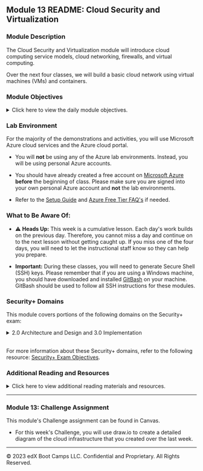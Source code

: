 ## Module 13 README: Cloud Security and Virtualization

### Module Description

The Cloud Security and Virtualization module will introduce cloud computing service models, cloud networking, firewalls, and virtual computing.

Over the next four classes, we will build a basic cloud network using virtual machines (VMs) and containers.

### Module Objectives

<details>
    <summary>Click here to view the daily module objectives.</summary>

  <br>

- **Day 1:** Introduction To Cloud Computing

    - Distinguish between cloud services and identify an appropriate service depending on an organization's needs.

    - Set up a virtual private cloud network.

    - Protect your cloud network with a firewall.

    - Deploy a virtual computer to your cloud network.

- **Day 2:** Cloud Systems Management

    - Access your entire VNet from your jump box.

    - Install and run containers using Docker.

    - Set up Ansible connections to VMs inside your VNet.

- **Day 3:** Load Balancing and Redundancy

    - Write Ansible playbooks to configure VMs.

    - Create a load balancer on the Azure platform.

    - Create firewall and load balancer rules to allow traffic to the correct virtual machines.

- **Day 4:** Testing Redundant Systems

    - Verify redundancy by turning off one or more virtual machines used in the infrastructure.

    - Can be used as a catch-up day to finish activities from the previous days in Cloud Security.

</details>

### Lab Environment

For the majority of the demonstrations and activities, you will use Microsoft Azure cloud services and the Azure cloud portal.

- You will **not** be using any of the Azure lab environments. Instead, you will be using personal Azure accounts.

- You should have already created a free account on [Microsoft Azure](https://azure.microsoft.com/en-us/) **before** the beginning of class. Please make sure you are signed into your own personal Azure account and **not** the lab environments.

- Refer to the [Setup Guide](https://docs.google.com/document/d/1gs_09b7eotl7hzTL82xlqPt-OwOd0aWA78qcQxtMr6Y/edit) and [Azure Free Tier FAQ's](https://azure.microsoft.com/en-us/free/free-account-faq/) if needed.

### What to Be Aware Of:

- :warning: **Heads Up:** This week is a cumulative lesson. Each day's work builds on the previous day. Therefore, you cannot miss a day and continue on to the next lesson without getting caught up. If you miss one of the four days, you will need to let the instructional staff know so they can help you prepare.

- **Important:** During these classes, you will need to generate Secure Shell (SSH) keys. Please remember that if you are using a Windows machine, you should have downloaded and installed [GitBash](https://gitforwindows.org/) on your machine. GitBash should be used to follow all SSH instructions for these modules.

### Security+ Domains

This module covers portions of the following domains on the Security+ exam:

<details>
    <summary> 2.0 Architecture and Design and 3.0 Implementation
 </summary>
 <br>

- Web server
- Application server
- Network infrastructure devices
- Firewalls
- Proxies / VPNs
- Load balancers
- Network segmentation/isolation
- Continuous integration
- Immutable systems
- Infrastructure as code
- Cloud deployment models
- Hypervisor
- Continuos monitoring
- Redundancy
- High availability

</details> 

<br>

For more information about these Security+ domains, refer to the following resource: [Security+ Exam Objectives](https://comptiacdn.azureedge.net/webcontent/docs/default-source/exam-objectives/comptia-security-sy0-601-exam-objectives-(2-0).pdf?sfvrsn=8c5889ff_2).

### Additional Reading and Resources

<details> 
<summary> Click here to view additional reading materials and resources. </summary>
</br>

These resources are provided as optional, recommended resources to supplement the concepts covered in this module.

- [Microsoft Azure](https://azure.microsoft.com/en-us/)

- [Azure Documentation](https://docs.microsoft.com/en-us/azure/?product=featured)

- [Docker](https://www.docker.com/)

- [Docker Documentation](https://docs.docker.com/)

- [Ansible](https://www.ansible.com/)

- [Ansible Documentation](https://docs.ansible.com/)

- [YAML](https://yaml.org/spec/1.2/spec.html#Introduction)

</details>

---

### Module 13: Challenge Assignment

This module's Challenge assignment can be found in Canvas.
- For this week's Challenge, you will use draw.io to create a detailed diagram of the cloud infrastructure that you created over the last week.

---

© 2023 edX Boot Camps LLC. Confidential and Proprietary. All Rights Reserved.
